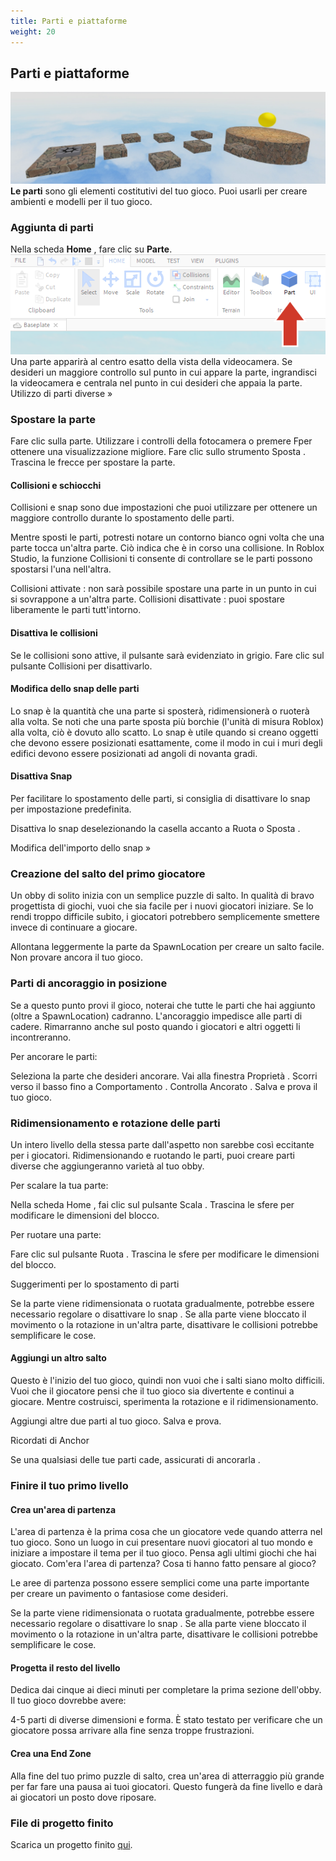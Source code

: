 ```yaml
---
title: Parti e piattaforme
weight: 20
---
```



## Parti e piattaforme
![intro](IntroToStudio_heroPartsandPlatforms.jpg)
**Le parti** sono gli elementi costitutivi del tuo gioco. Puoi usarli per creare ambienti e modelli per il tuo gioco.

### Aggiunta di parti

Nella scheda **Home** , fare clic su **Parte**.
![create-part](obby_createPart.png)
Una parte apparirà al centro esatto della vista della videocamera. Se desideri un maggiore controllo sul punto in cui appare la parte, ingrandisci la videocamera e centrala nel punto in cui desideri che appaia la parte.
Utilizzo di parti diverse »

### Spostare la parte


Fare clic sulla parte.
Utilizzare i controlli della fotocamera o premere Fper ottenere una visualizzazione migliore.
Fare clic sullo strumento Sposta .
Trascina le frecce per spostare la parte.

#### Collisioni e schiocchi

Collisioni e snap sono due impostazioni che puoi utilizzare per ottenere un maggiore controllo durante lo spostamento delle parti.

Mentre sposti le parti, potresti notare un contorno bianco ogni volta che una parte tocca un'altra parte. Ciò indica che è in corso una collisione. In Roblox Studio, la funzione Collisioni ti consente di controllare se le parti possono spostarsi l'una nell'altra.

Collisioni attivate : non sarà possibile spostare una parte in un punto in cui si sovrappone a un'altra parte.
Collisioni disattivate : puoi spostare liberamente le parti tutt'intorno.

#### Disattiva le collisioni

Se le collisioni sono attive, il pulsante sarà evidenziato in grigio. Fare clic sul pulsante Collisioni per disattivarlo.

#### Modifica dello snap delle parti

Lo snap è la quantità che una parte si sposterà, ridimensionerà o ruoterà alla volta. Se noti che una parte sposta più borchie (l'unità di misura Roblox) alla volta, ciò è dovuto allo scatto. Lo snap è utile quando si creano oggetti che devono essere posizionati esattamente, come il modo in cui i muri degli edifici devono essere posizionati ad angoli di novanta gradi.

#### Disattiva Snap

Per facilitare lo spostamento delle parti, si consiglia di disattivare lo snap per impostazione predefinita.

Disattiva lo snap deselezionando la casella accanto a Ruota o Sposta .

Modifica dell'importo dello snap »

### Creazione del salto del primo giocatore

Un obby di solito inizia con un semplice puzzle di salto. In qualità di bravo progettista di giochi, vuoi che sia facile per i nuovi giocatori iniziare. Se lo rendi troppo difficile subito, i giocatori potrebbero semplicemente smettere invece di continuare a giocare.

Allontana leggermente la parte da SpawnLocation per creare un salto facile.
Non provare ancora il tuo gioco.

### Parti di ancoraggio in posizione

Se a questo punto provi il gioco, noterai che tutte le parti che hai aggiunto (oltre a SpawnLocation) cadranno. L'ancoraggio impedisce alle parti di cadere. Rimarranno anche sul posto quando i giocatori e altri oggetti li incontreranno.

Per ancorare le parti:

Seleziona la parte che desideri ancorare.
Vai alla finestra Proprietà .
Scorri verso il basso fino a Comportamento .
Controlla Ancorato .
Salva e prova il tuo gioco.

### Ridimensionamento e rotazione delle parti

Un intero livello della stessa parte dall'aspetto non sarebbe così eccitante per i giocatori. Ridimensionando e ruotando le parti, puoi creare parti diverse che aggiungeranno varietà al tuo obby.

Per scalare la tua parte:

Nella scheda Home , fai clic sul pulsante Scala .
Trascina le sfere per modificare le dimensioni del blocco.

Per ruotare una parte:

Fare clic sul pulsante Ruota .
Trascina le sfere per modificare le dimensioni del blocco.

Suggerimenti per lo spostamento di parti

Se la parte viene ridimensionata o ruotata gradualmente, potrebbe essere necessario regolare o disattivare lo snap .
Se alla parte viene bloccato il movimento o la rotazione in un'altra parte, disattivare le collisioni potrebbe semplificare le cose.


#### Aggiungi un altro salto

Questo è l'inizio del tuo gioco, quindi non vuoi che i salti siano molto difficili. Vuoi che il giocatore pensi che il tuo gioco sia divertente e continui a giocare. Mentre costruisci, sperimenta la rotazione e il ridimensionamento.

Aggiungi altre due parti al tuo gioco.
Salva e prova.

Ricordati di Anchor

Se una qualsiasi delle tue parti cade, assicurati di ancorarla .

### Finire il tuo primo livello

#### Crea un'area di partenza

L'area di partenza è la prima cosa che un giocatore vede quando atterra nel tuo gioco. Sono un luogo in cui presentare nuovi giocatori al tuo mondo e iniziare a impostare il tema per il tuo gioco. Pensa agli ultimi giochi che hai giocato. Com'era l'area di partenza? Cosa ti hanno fatto pensare al gioco?

Le aree di partenza possono essere semplici come una parte importante per creare un pavimento o fantasiose come desideri.

Se la parte viene ridimensionata o ruotata gradualmente, potrebbe essere necessario regolare o disattivare lo snap .
Se alla parte viene bloccato il movimento o la rotazione in un'altra parte, disattivare le collisioni potrebbe semplificare le cose.

#### Progetta il resto del livello

Dedica dai cinque ai dieci minuti per completare la prima sezione dell'obby. Il tuo gioco dovrebbe avere:

4-5 parti di diverse dimensioni e forma.
È stato testato per verificare che un giocatore possa arrivare alla fine senza troppe frustrazioni.

#### Crea una End Zone

Alla fine del tuo primo puzzle di salto, crea un'area di atterraggio più grande per far fare una pausa ai tuoi giocatori. Questo fungerà da fine livello e darà ai giocatori un posto dove riposare.

### File di progetto finito

Scarica un progetto finito [qui](./DesigningAnObby_FinishingYourLevel_End.rbxl).